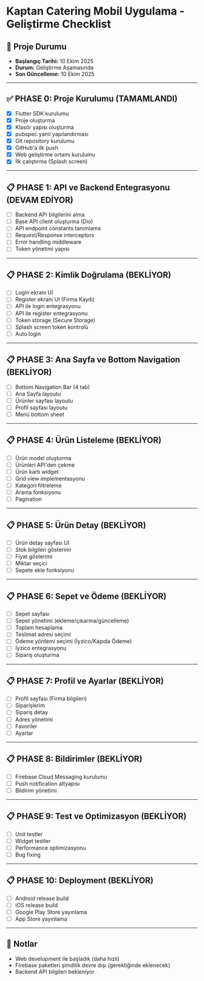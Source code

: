 # Kaptan Catering Mobil Uygulama - Geliştirme Checklist

## 📅 Proje Durumu
- **Başlangıç Tarihi:** 10 Ekim 2025
- **Durum:** Geliştirme Aşamasında
- **Son Güncelleme:** 10 Ekim 2025

---

## ✅ PHASE 0: Proje Kurulumu (TAMAMLANDI)
- [x] Flutter SDK kurulumu
- [x] Proje oluşturma
- [x] Klasör yapısı oluşturma
- [x] pubspec.yaml yapılandırması
- [x] Git repository kurulumu
- [x] GitHub'a ilk push
- [x] Web geliştirme ortamı kurulumu
- [x] İlk çalıştırma (Splash screen)

---

## 📋 PHASE 1: API ve Backend Entegrasyonu (DEVAM EDİYOR)
- [ ] Backend API bilgilerini alma
- [ ] Base API client oluşturma (Dio)
- [ ] API endpoint constants tanımlama
- [ ] Request/Response interceptors
- [ ] Error handling middleware
- [ ] Token yönetimi yapısı

---

## 📋 PHASE 2: Kimlik Doğrulama (BEKLİYOR)
- [ ] Login ekranı UI
- [ ] Register ekranı UI (Firma Kaydı)
- [ ] API ile login entegrasyonu
- [ ] API ile register entegrasyonu
- [ ] Token storage (Secure Storage)
- [ ] Splash screen token kontrolü
- [ ] Auto login

---

## 📋 PHASE 3: Ana Sayfa ve Bottom Navigation (BEKLİYOR)
- [ ] Bottom Navigation Bar (4 tab)
- [ ] Ana Sayfa layoutu
- [ ] Ürünler sayfası layoutu
- [ ] Profil sayfası layoutu
- [ ] Menü bottom sheet

---

## 📋 PHASE 4: Ürün Listeleme (BEKLİYOR)
- [ ] Ürün model oluşturma
- [ ] Ürünleri API'den çekme
- [ ] Ürün kartı widget
- [ ] Grid view implementasyonu
- [ ] Kategori filtreleme
- [ ] Arama fonksiyonu
- [ ] Pagination

---

## 📋 PHASE 5: Ürün Detay (BEKLİYOR)
- [ ] Ürün detay sayfası UI
- [ ] Stok bilgileri gösterimi
- [ ] Fiyat gösterimi
- [ ] Miktar seçici
- [ ] Sepete ekle fonksiyonu

---

## 📋 PHASE 6: Sepet ve Ödeme (BEKLİYOR)
- [ ] Sepet sayfası
- [ ] Sepet yönetimi (ekleme/çıkarma/güncelleme)
- [ ] Toplam hesaplama
- [ ] Teslimat adresi seçimi
- [ ] Ödeme yöntemi seçimi (İyzico/Kapıda Ödeme)
- [ ] İyzico entegrasyonu
- [ ] Sipariş oluşturma

---

## 📋 PHASE 7: Profil ve Ayarlar (BEKLİYOR)
- [ ] Profil sayfası (Firma bilgileri)
- [ ] Siparişlerim
- [ ] Sipariş detay
- [ ] Adres yönetimi
- [ ] Favoriler
- [ ] Ayarlar

---

## 📋 PHASE 8: Bildirimler (BEKLİYOR)
- [ ] Firebase Cloud Messaging kurulumu
- [ ] Push notification altyapısı
- [ ] Bildirim yönetimi

---

## 📋 PHASE 9: Test ve Optimizasyon (BEKLİYOR)
- [ ] Unit testler
- [ ] Widget testler
- [ ] Performance optimizasyonu
- [ ] Bug fixing

---

## 📋 PHASE 10: Deployment (BEKLİYOR)
- [ ] Android release build
- [ ] iOS release build
- [ ] Google Play Store yayınlama
- [ ] App Store yayınlama

---

## 📝 Notlar
- Web development ile başladık (daha hızlı)
- Firebase paketleri şimdilik devre dışı (gerektiğinde eklenecek)
- Backend API bilgileri bekleniyor

